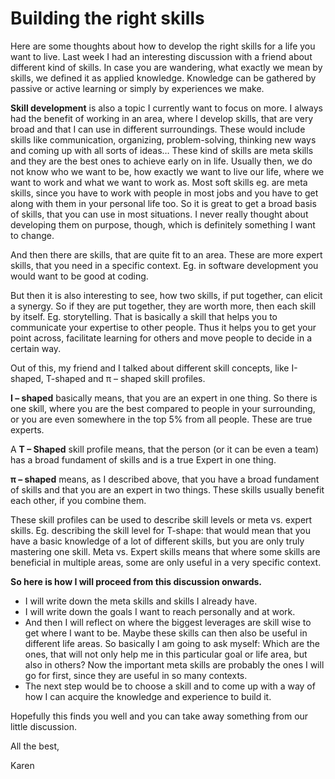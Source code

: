 # Building the right skills


Here are some thoughts about how to develop the right skills for a life you want to live. Last week I had an interesting discussion with a friend about different kind of skills. In case you are wandering, what exactly we mean by skills, we defined it as applied knowledge. Knowledge can be gathered by passive or active learning or simply by experiences we make.

**Skill development** is also a topic I currently want to focus on more. I always had the benefit of working in an area, where I develop skills, that are very broad and that I can use in different surroundings. These would include skills like communication, organizing, problem-solving, thinking new ways and coming up with all sorts of ideas… These kind of skills are meta skills and they are the best ones to achieve early on in life. Usually then, we do not know who we want to be, how exactly we want to live our life, where we want to work and what we want to work as. Most soft skills eg. are meta skills, since you have to work with people in most jobs and you have to get along with them in your personal life too. So it is great to get a broad basis of skills, that you can use in most situations. I never really thought about developing them on purpose, though, which is definitely something I want to change.

And then there are skills, that are quite fit to an area. These are more expert skills, that you need in a specific context. Eg. in software development you would want to be good at coding.

But then it is also interesting to see, how two skills, if put together, can elicit a synergy. So if they are put together, they are worth more, then each skill by itself. Eg. storytelling. That is basically a skill that helps you to communicate your expertise to other people. Thus it helps you to get your point across, facilitate learning for others and move people to decide in a certain way.

Out of this, my friend and I talked about different skill concepts, like I-shaped, T-shaped and π – shaped skill profiles.

**I – shaped** basically means, that you are an expert in one thing. So there is one skill, where you are the best compared to people in your surrounding, or you are even somewhere in the top 5% from all people. These are true experts.

A **T – Shaped** skill profile means, that the person (or it can be even a team) has a broad fundament of skills and is a true Expert in one thing.

**π – shaped** means, as I described above, that you have a broad fundament of skills and that you are an expert in two things. These skills usually benefit each other, if you combine them.

These skill profiles can be used to describe skill levels or meta vs. expert skills. Eg. describing the skill level for T-shape: that would mean that you have a basic knowledge of a lot of different skills, but you are only truly mastering one skill. Meta vs. Expert skills means that where some skills are beneficial in multiple areas, some are only useful in a very specific context.

**So here is how I will proceed from this discussion onwards.**

- I will write down the meta skills and skills I already have.
- I will write down the goals I want to reach personally and at work.
- And then I will reflect on where the biggest leverages are skill wise to get where I want to be. Maybe these skills can then also be useful in different life areas. So basically I am going to ask myself: Which are the ones, that will not only help me in this particular goal or life area, but also in others? Now the important meta skills are probably the ones I will go for first, since they are useful in so many contexts.
- The next step would be to choose a skill and to come up with a way of how I can acquire the knowledge and experience to build it.

Hopefully this finds you well and you can take away something from our little discussion.

All the best,

Karen
